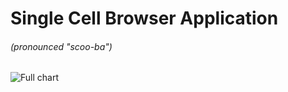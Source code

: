 # Single Cell Browser Application 
###### (pronounced "scoo-ba")

![Full chart](https://user-images.githubusercontent.com/8558042/73576406-fa3ab000-443f-11ea-8252-dc53c443ef66.PNG)
